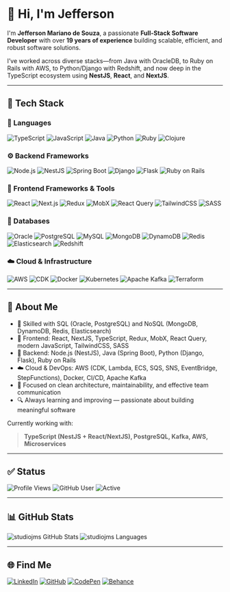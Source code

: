 # 👋 Hi, I'm Jefferson

I'm **Jefferson Mariano de Souza**, a passionate **Full-Stack Software Developer** with over **19 years of experience** building scalable, efficient, and robust software solutions.

I’ve worked across diverse stacks—from Java with OracleDB, to Ruby on Rails with AWS, to Python/Django with Redshift, and now deep in the TypeScript ecosystem using **NestJS**, **React**, and **NextJS**.

---

## 🚀 Tech Stack

### 🔧 Languages
![TypeScript](https://img.shields.io/badge/TypeScript-3178C6?style=for-the-badge&logo=typescript&logoColor=white)
![JavaScript](https://img.shields.io/badge/JavaScript-F7DF1E?style=for-the-badge&logo=javascript&logoColor=black)
![Java](https://img.shields.io/badge/Java-ED8B00?style=for-the-badge&logo=java&logoColor=white)
![Python](https://img.shields.io/badge/Python-3776AB?style=for-the-badge&logo=python&logoColor=white)
![Ruby](https://img.shields.io/badge/Ruby-CC342D?style=for-the-badge&logo=ruby&logoColor=white)
![Clojure](https://img.shields.io/badge/Clojure-5881D8?style=for-the-badge&logo=clojure&logoColor=white)

### ⚙️ Backend Frameworks
![Node.js](https://img.shields.io/badge/Node.js-339933?style=for-the-badge&logo=nodedotjs&logoColor=white)
![NestJS](https://img.shields.io/badge/NestJS-E0234E?style=for-the-badge&logo=nestjs&logoColor=white)
![Spring Boot](https://img.shields.io/badge/Spring_Boot-6DB33F?style=for-the-badge&logo=springboot&logoColor=white)
![Django](https://img.shields.io/badge/Django-092E20?style=for-the-badge&logo=django&logoColor=white)
![Flask](https://img.shields.io/badge/Flask-000000?style=for-the-badge&logo=flask&logoColor=white)
![Ruby on Rails](https://img.shields.io/badge/Rails-CC0000?style=for-the-badge&logo=rubyonrails&logoColor=white)

### 🎨 Frontend Frameworks & Tools
![React](https://img.shields.io/badge/React-20232A?style=for-the-badge&logo=react&logoColor=61DAFB)
![Next.js](https://img.shields.io/badge/Next.js-000000?style=for-the-badge&logo=nextdotjs&logoColor=white)
![Redux](https://img.shields.io/badge/Redux-764ABC?style=for-the-badge&logo=redux&logoColor=white)
![MobX](https://img.shields.io/badge/MobX-FF9955?style=for-the-badge&logo=mobx&logoColor=white)
![React Query](https://img.shields.io/badge/React_Query-FF4154?style=for-the-badge&logo=reactquery&logoColor=white)
![TailwindCSS](https://img.shields.io/badge/TailwindCSS-06B6D4?style=for-the-badge&logo=tailwindcss&logoColor=white)
![SASS](https://img.shields.io/badge/SASS-CC6699?style=for-the-badge&logo=sass&logoColor=white)

### 💾 Databases
![Oracle](https://img.shields.io/badge/Oracle_DB-F80000?style=for-the-badge&logo=oracle&logoColor=white)
![PostgreSQL](https://img.shields.io/badge/PostgreSQL-336791?style=for-the-badge&logo=postgresql&logoColor=white)
![MySQL](https://img.shields.io/badge/MySQL-4479A1?style=for-the-badge&logo=mysql&logoColor=white)
![MongoDB](https://img.shields.io/badge/MongoDB-47A248?style=for-the-badge&logo=mongodb&logoColor=white)
![DynamoDB](https://img.shields.io/badge/DynamoDB-4053D6?style=for-the-badge&logo=amazondynamodb&logoColor=white)
![Redis](https://img.shields.io/badge/Redis-DC382D?style=for-the-badge&logo=redis&logoColor=white)
![Elasticsearch](https://img.shields.io/badge/Elasticsearch-005571?style=for-the-badge&logo=elasticsearch&logoColor=white)
![Redshift](https://img.shields.io/badge/Amazon_Redshift-8C4FFF?style=for-the-badge&logo=amazonredshift&logoColor=white)

### ☁️ Cloud & Infrastructure
![AWS](https://img.shields.io/badge/AWS-232F3E?style=for-the-badge&logo=amazonaws&logoColor=white)
![CDK](https://img.shields.io/badge/AWS_CDK-FF9900?style=for-the-badge&logo=amazonaws&logoColor=white)
![Docker](https://img.shields.io/badge/Docker-2496ED?style=for-the-badge&logo=docker&logoColor=white)
![Kubernetes](https://img.shields.io/badge/Kubernetes-326CE5?style=for-the-badge&logo=kubernetes&logoColor=white)
![Apache Kafka](https://img.shields.io/badge/Kafka-231F20?style=for-the-badge&logo=apachekafka&logoColor=white)
![Terraform](https://img.shields.io/badge/Terraform-623CE4?style=for-the-badge&logo=terraform&logoColor=white)

---

## 🧠 About Me

- 💾 Skilled with SQL (Oracle, PostgreSQL) and NoSQL (MongoDB, DynamoDB, Redis, Elasticsearch)
- 🎨 Frontend: React, NextJS, TypeScript, Redux, MobX, React Query, modern JavaScript, TailwindCSS, SASS
- 🔧 Backend: Node.js (NestJS), Java (Spring Boot), Python (Django, Flask), Ruby on Rails
- ☁️ Cloud & DevOps: AWS (CDK, Lambda, ECS, SQS, SNS, EventBridge, StepFunctions), Docker, CI/CD, Apache Kafka
- 🧩 Focused on clean architecture, maintainability, and effective team communication
- 🔍 Always learning and improving — passionate about building meaningful software

Currently working with:
> **TypeScript (NestJS + React/NextJS), PostgreSQL, Kafka, AWS, Microservices**

---

## ✅ Status

![Profile Views](https://komarev.com/ghpvc/?username=studiojms&label=Profile%20views&color=0e75b6&style=flat)
![GitHub User](https://img.shields.io/badge/Years_of_Experience-19+-blue?style=flat-square)
![Active](https://img.shields.io/badge/Currently_Working_With-NestJS,_NextJS_&_Typescript-blueviolet?style=flat-square)

---

## 📊 GitHub Stats

<p align="left">
  <img src="https://github-readme-stats.vercel.app/api?username=studiojms&show_icons=true&hide_rank=true&layout=donut" alt="studiojms GitHub Stats" />
  <img src="https://github-readme-stats.vercel.app/api/top-langs?username=studiojms&layout=compact" alt="studiojms Languages" />
</p>

---

## 🌐 Find Me

[![LinkedIn](https://img.shields.io/badge/LinkedIn-0A66C2?style=for-the-badge&logo=linkedin&logoColor=white)](https://linkedin.com/in/jefferson-mariano-de-souza)
[![GitHub](https://img.shields.io/badge/GitHub-100000?style=for-the-badge&logo=github&logoColor=white)](https://github.com/studiojms)
[![CodePen](https://img.shields.io/badge/CodePen-000000?style=for-the-badge&logo=codepen&logoColor=white)](https://codepen.io/studiojms)
[![Behance](https://img.shields.io/badge/Behance-1769FF?style=for-the-badge&logo=behance&logoColor=white)](https://www.behance.net/studiojms)

